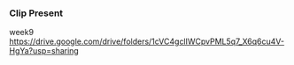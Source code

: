 ### Clip Present ###
week9 https://drive.google.com/drive/folders/1cVC4gclIWCpvPML5q7_X6q6cu4V-HgYa?usp=sharing
